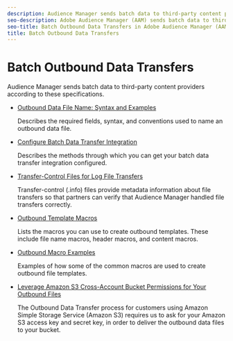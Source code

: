 ```yaml
---
description: Audience Manager sends batch data to third-party content providers according to these specifications.
seo-description: Adobe Audience Manager (AAM) sends batch data to third-party content providers according to these specifications.
seo-title: Batch Outbound Data Transfers in Adobe Audience Manager (AAM)
title: Batch Outbound Data Transfers
---
```


# Batch Outbound Data Transfers

Audience Manager sends batch data to third-party content providers according to these specifications.

* [Outbound Data File Name: Syntax and Examples](/help/using/integration/receiving-audience-data/batch-outbound-transfers/outbound-file-name-contents.md)

  Describes the required fields, syntax, and conventions used to name an outbound data file.

* [Configure Batch Data Transfer Integration](batch-server-configuration.md)

  Describes the methods through which you can get your batch data transfer integration configured.

* [Transfer-Control Files for Log File Transfers](/help/using/integration/receiving-audience-data/batch-outbound-transfers/transfer-control-files.md)

  Transfer-control (.info) files provide metadata information about file transfers so that partners can verify that Audience Manager handled file transfers correctly.

* [Outbound Template Macros](/help/using/integration/receiving-audience-data/batch-outbound-transfers/outbound-template-macros.md)

  Lists the macros you can use to create outbound templates. These include file name macros, header macros, and content macros.

* [Outbound Macro Examples](/help/using/integration/receiving-audience-data/batch-outbound-transfers/outbound-macro-examples.md)

  Examples of how some of the common macros are used to create outbound file templates.

* [Leverage Amazon S3 Cross-Account Bucket Permissions for Your Outbound Files](/help/using/integration/receiving-audience-data/batch-outbound-transfers/authorize-s3-cross-bucket.md)

  The Outbound Data Transfer process for customers using Amazon Simple Storage Service (Amazon S3) requires us to ask for your Amazon S3 access key and secret key, in order to deliver the outbound data files to your bucket.
